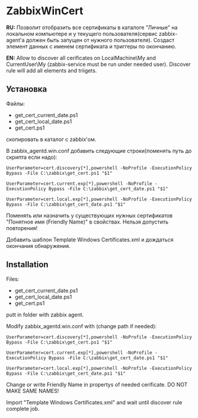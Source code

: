 # ZabbixWinCert

**RU:** Позволит отобразить все сертификаты в каталоге "Личные" на локальном компьютере и у текущего пользователя(сервис zabbix-agent'а должен быть запущен от нужного пользователя). Создаст элемент данных с именем сертификата и триггеры по окончанию.

**EN:** Allow to discover all cerificates on LocalMachine\My and CurrentUser\My (zabbix-service must be run under needed user). Discover rule will add all elements and triigets.

## Установка

Файлы:
- get_cert_current_date.ps1
- get_cert_local_date.ps1
- get_cert.ps1

скопировать в каталог с zabbix'ом.

В zabbix_agentd.win.conf добавить следующие строки(поменять путь до скрипта если надо):

```
UserParameter=cert.discovery[*],powershell -NoProfile -ExecutionPolicy Bypass -File C:\zabbix\get_cert.ps1 "$1"

UserParameter=cert.current.exp[*],powershell -NoProfile -ExecutionPolicy Bypass -File C:\zabbix\get_cert_date.ps1 "$1"

UserParameter=cert.local.exp[*],powershell -NoProfile -ExecutionPolicy Bypass -File C:\zabbix\get_cert_date.ps1 "$1"
```

Поменять или назначить у существующих нужных сертификатов "Понятное имя (Friendly Name)" в свойствах. Нельзя допустить повторения!

Добавить шаблон Template Windows Certificates.xml и дождаться окончания обнаружения.


## Installation

Files:
- get_cert_current_date.ps1
- get_cert_local_date.ps1
- get_cert.ps1

putt in folder with zabbix agent.

Modify zabbix_agentd.win.conf with (change path if needed):

```
UserParameter=cert.discovery[*],powershell -NoProfile -ExecutionPolicy Bypass -File C:\zabbix\get_cert.ps1 "$1"

UserParameter=cert.current.exp[*],powershell -NoProfile -ExecutionPolicy Bypass -File C:\zabbix\get_cert_date.ps1 "$1"

UserParameter=cert.local.exp[*],powershell -NoProfile -ExecutionPolicy Bypass -File C:\zabbix\get_cert_date.ps1 "$1"
```

Change or write Friendly Name in propertys of needed cerificate. DO NOT MAKE SAME NAMES!

Import "Template Windows Certificates.xml" and wait until discover rule complete job.
